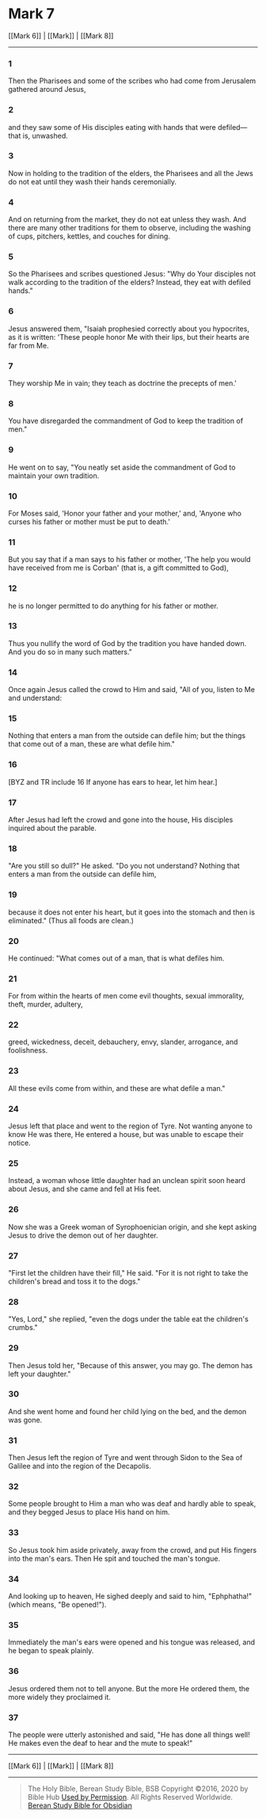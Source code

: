 # Mark 7

[[Mark 6]] | [[Mark]] | [[Mark 8]]

---

### 1
Then the Pharisees and some of the scribes who had come from Jerusalem gathered around Jesus,

### 2
and they saw some of His disciples eating with hands that were defiled—that is, unwashed.

### 3
Now in holding to the tradition of the elders, the Pharisees and all the Jews do not eat until they wash their hands ceremonially.

### 4
And on returning from the market, they do not eat unless they wash. And there are many other traditions for them to observe, including the washing of cups, pitchers, kettles, and couches for dining.

### 5
So the Pharisees and scribes questioned Jesus: "Why do Your disciples not walk according to the tradition of the elders? Instead, they eat with defiled hands."

### 6
Jesus answered them, "Isaiah prophesied correctly about you hypocrites, as it is written: 'These people honor Me with their lips, but their hearts are far from Me.

### 7
They worship Me in vain; they teach as doctrine the precepts of men.'

### 8
You have disregarded the commandment of God to keep the tradition of men."

### 9
He went on to say, "You neatly set aside the commandment of God to maintain your own tradition.

### 10
For Moses said, 'Honor your father and your mother,' and, 'Anyone who curses his father or mother must be put to death.'

### 11
But you say that if a man says to his father or mother, 'The help you would have received from me is Corban' (that is, a gift committed to God),

### 12
he is no longer permitted to do anything for his father or mother.

### 13
Thus you nullify the word of God by the tradition you have handed down. And you do so in many such matters."

### 14
Once again Jesus called the crowd to Him and said, "All of you, listen to Me and understand:

### 15
Nothing that enters a man from the outside can defile him; but the things that come out of a man, these are what defile him."

### 16
<span class="bsb_footnote">[BYZ and TR include 16 If anyone has ears to hear, let him hear.]</span>

### 17
After Jesus had left the crowd and gone into the house, His disciples inquired about the parable.

### 18
"Are you still so dull?" He asked. "Do you not understand? Nothing that enters a man from the outside can defile him,

### 19
because it does not enter his heart, but it goes into the stomach and then is eliminated." (Thus all foods are clean.)

### 20
He continued: "What comes out of a man, that is what defiles him.

### 21
For from within the hearts of men come evil thoughts, sexual immorality, theft, murder, adultery,

### 22
greed, wickedness, deceit, debauchery, envy, slander, arrogance, and foolishness.

### 23
All these evils come from within, and these are what defile a man."

### 24
Jesus left that place and went to the region of Tyre. Not wanting anyone to know He was there, He entered a house, but was unable to escape their notice.

### 25
Instead, a woman whose little daughter had an unclean spirit soon heard about Jesus, and she came and fell at His feet.

### 26
Now she was a Greek woman of Syrophoenician origin, and she kept asking Jesus to drive the demon out of her daughter.

### 27
"First let the children have their fill," He said. "For it is not right to take the children's bread and toss it to the dogs."

### 28
"Yes, Lord," she replied, "even the dogs under the table eat the children's crumbs."

### 29
Then Jesus told her, "Because of this answer, you may go. The demon has left your daughter."

### 30
And she went home and found her child lying on the bed, and the demon was gone.

### 31
Then Jesus left the region of Tyre and went through Sidon to the Sea of Galilee and into the region of the Decapolis.

### 32
Some people brought to Him a man who was deaf and hardly able to speak, and they begged Jesus to place His hand on him.

### 33
So Jesus took him aside privately, away from the crowd, and put His fingers into the man's ears. Then He spit and touched the man's tongue.

### 34
And looking up to heaven, He sighed deeply and said to him, "Ephphatha!" (which means, "Be opened!").

### 35
Immediately the man's ears were opened and his tongue was released, and he began to speak plainly.

### 36
Jesus ordered them not to tell anyone. But the more He ordered them, the more widely they proclaimed it.

### 37
The people were utterly astonished and said, "He has done all things well! He makes even the deaf to hear and the mute to speak!"

---

[[Mark 6]] | [[Mark]] | [[Mark 8]]

---

> The Holy Bible, Berean Study Bible, BSB
> Copyright &copy;2016, 2020 by Bible Hub
> [Used by Permission](https://berean.bible/terms.htm). All Rights Reserved Worldwide.
> [Berean Study Bible for Obsidian](https://github.com/gapmiss/berean-study-bible-for-obsidian)

